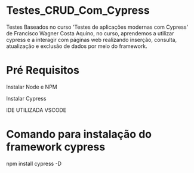 # Testes_CRUD_Com_Cypress
Testes Baseados no curso 'Testes de aplicações modernas com Cypress' de Francisco Wagner Costa Aquino, no curso, aprendemos a utilizar cypress e a interagir com páginas web realizando inserção, consulta, atualização e exclusão de dados por meio do framework.




# Pré Requisitos


Instalar Node e NPM

Instalar Cypress 

IDE UTILIZADA VSCODE

# Comando para instalação do framework cypress
npm install cypress -D





